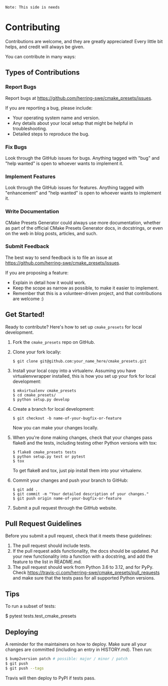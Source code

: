 
`Note: This side is needs`


# Contributing

Contributions are welcome, and they are greatly appreciated! Every little bit helps, and credit will always be given.

You can contribute in many ways:

## Types of Contributions

### Report Bugs

Report bugs at https://github.com/herring-swe/cmake_presets/issues.

If you are reporting a bug, please include:

* Your operating system name and version.
* Any details about your local setup that might be helpful in troubleshooting.
* Detailed steps to reproduce the bug.

### Fix Bugs

Look through the GitHub issues for bugs. Anything tagged with "bug" and "help
wanted" is open to whoever wants to implement it.

### Implement Features

Look through the GitHub issues for features. Anything tagged with "enhancement"
and "help wanted" is open to whoever wants to implement it.

### Write Documentation

CMake Presets Generator could always use more documentation, whether as part of the
official CMake Presets Generator docs, in docstrings, or even on the web in blog posts,
articles, and such.

### Submit Feedback

The best way to send feedback is to file an issue at https://github.com/herring-swe/cmake_presets/issues.

If you are proposing a feature:

* Explain in detail how it would work.
* Keep the scope as narrow as possible, to make it easier to implement.
* Remember that this is a volunteer-driven project, and that contributions
  are welcome :)

## Get Started!

Ready to contribute? Here's how to set up `cmake_presets` for local development.

1. Fork the `cmake_presets` repo on GitHub.
2. Clone your fork locally:

    ```shell
    $ git clone git@github.com:your_name_here/cmake_presets.git
    ```

3. Install your local copy into a virtualenv. Assuming you have virtualenvwrapper installed, this is how you set up your fork for local development:

    ```shell
    $ mkvirtualenv cmake_presets
    $ cd cmake_presets/
    $ python setup.py develop
    ```

4. Create a branch for local development:

    ```shell
    $ git checkout -b name-of-your-bugfix-or-feature
    ```

   Now you can make your changes locally.

5. When you're done making changes, check that your changes pass flake8 and the
   tests, including testing other Python versions with tox:

    ```shell
    $ flake8 cmake_presets tests
    $ python setup.py test or pytest
    $ tox
    ```

   To get flake8 and tox, just pip install them into your virtualenv.

6. Commit your changes and push your branch to GitHub:
    ```shell
    $ git add .
    $ git commit -m "Your detailed description of your changes."
    $ git push origin name-of-your-bugfix-or-feature
    ```

7. Submit a pull request through the GitHub website.

## Pull Request Guidelines

Before you submit a pull request, check that it meets these guidelines:

1. The pull request should include tests.
2. If the pull request adds functionality, the docs should be updated. Put
   your new functionality into a function with a docstring, and add the
   feature to the list in README.md.
3. The pull request should work from Python 3.6 to 3.12, and for PyPy. Check
   https://travis-ci.com/herring-swe/cmake_presets/pull_requests
   and make sure that the tests pass for all supported Python versions.

## Tips

To run a subset of tests:

$ pytest tests.test_cmake_presets


## Deploying

A reminder for the maintainers on how to deploy.
Make sure all your changes are committed (including an entry in HISTORY.md).
Then run:
```bash
$ bump2version patch # possible: major / minor / patch
$ git push
$ git push --tags
```

Travis will then deploy to PyPI if tests pass.
